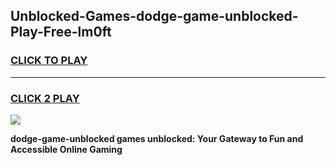 
## Unblocked-Games-dodge-game-unblocked-Play-Free-lm0ft
<h3>
<a href="https://premium76.site?title=dodge-game-unblocked&ref=10A">CLICK TO PLAY</a></h3>
<hr>

<h3>
<a href="https://premium76.site?title=dodge-game-unblocked&ref=10A">CLICK 2 PLAY</a>
  
</h3>

<a href="https://premium76.site?title=dodge-game-unblocked&ref=10A"><img src="https://clearcache.store/games.png"></a>


**dodge-game-unblocked games unblocked: Your Gateway to Fun and Accessible Online Gaming**
